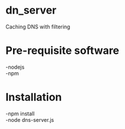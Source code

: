 # dn_server
Caching DNS with filtering

# Pre-requisite software
  -nodejs<br>
  -npm

# Installation
  -npm install<br>
  -node dns-server.js
